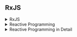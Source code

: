 <h2>RxJS</h2>

<details>
<summary>RxJS</summary>

- Reactive Extensions for JavaScript
- A library for reactive programming
- Reactive Programming - 
- uses observales, subject, subscription 
- helps in async programming

</details>

<details>
<summary>Reactive Programming</summary>

- One change might trigger many other changes. 
- Changes are propogated
- Observable - subscribe flow
- An LOC might not run just once but will run depending on the fulfilment of some task/condition. (react to change)

</details>

<details>
<summary>Reactive Programming in Detail</summary>

- In computing, reactive programming is a declarative programming paradigm concerned with data streams and the propagation of change. With this paradigm, it's possible to express static (e.g., arrays) or dynamic (e.g., event emitters) data streams with ease, and also communicate that an inferred dependency within the associated execution model exists, which facilitates the automatic propagation of the changed data flow.[citation needed]

- For example, in an imperative programming setting, a := b + c would mean that a is being assigned the result of b + c in the instant the expression is evaluated, and later, the values of b and c can be changed with no effect on the value of a. On the other hand, in reactive programming, the value of a is automatically updated whenever the values of b or c change, without the program having to explicit re-execute the statement a := b + c to determine the presently assigned value of a.

var b = 1
var c = 2
var a = b + c
b = 10
console.log(a) // 3 (not 12 because "=" is not a reactive assignment operator)

// now imagine you have a special operator "$=" that changes the value of a variable (executes code on the right side of the operator and assigns result to left side variable) not only when explicitly initialized, but also when referenced variables (on the right side of the operator) are changed
var b = 1
var c = 2
var a $= b + c
b = 10
console.log(a) // 12

</details>